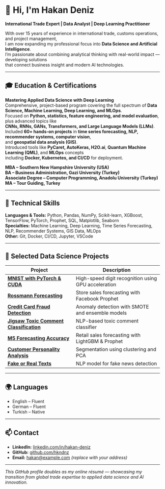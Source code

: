 # 👋 Hi, I'm Hakan Deniz  

**International Trade Expert | Data Analyst | Deep Learning Practitioner**

With over 15 years of experience in international trade, customs operations, and project management,  
I am now expanding my professional focus into **Data Science and Artificial Intelligence**.  
I’m passionate about combining analytical thinking with real-world impact — developing solutions  
that connect business insight and modern AI technologies.

---

## 🎓 Education & Certifications

**Mastering Applied Data Science with Deep Learning**  
Comprehensive, project-based program covering the full spectrum of **Data Science, Machine Learning, Deep Learning, and MLOps**.  
Focused on **Python, statistics, feature engineering, and model evaluation**, plus advanced topics like  
**CNNs, RNNs, GANs, Transformers, and Large Language Models (LLMs)**.  
Included **60+ hands-on projects** in **time series forecasting, NLP, recommender systems, computer vision**,  
and **geospatial data analysis (GIS)**.  
Introduced tools like **PyCaret, AutoKeras, H2O.ai**, **Quantum Machine Learning (QML)**, and **MLOps** concepts  
including **Docker, Kubernetes, and CI/CD** for deployment.

**MBA – Southern New Hampshire University (USA)**  
**BA – Business Administration, Gazi University (Turkey)**  
**Associate Degree – Computer Programming, Anadolu University (Turkey)**  
**MA – Tour Guiding, Turkey**

---

## 🧠 Technical Skills

**Languages & Tools:** Python, Pandas, NumPy, Scikit-learn, XGBoost, TensorFlow, PyTorch, Prophet, SQL, Matplotlib, Seaborn  
**Specialties:** Machine Learning, Deep Learning, Time Series Forecasting, NLP, Recommender Systems, GIS Data, MLOps  
**Other:** Git, Docker, CI/CD, Jupyter, VSCode  

---

## 💼 Selected Data Science Projects

| Project | Description |
|----------|--------------|
| [**MNIST with PyTorch & CUDA**](https://github.com/hkndnz/mnist-pytorch-cuda) | High-speed digit recognition using GPU acceleration |
| [**Rossmann Forecasting**](https://github.com/hkndnz/rossmann-forecast-prophet) | Store sales forecasting with Facebook Prophet |
| [**Credit Card Fraud Detection**](https://github.com/hkndnz/credit-card-fraud-detection) | Anomaly detection with SMOTE and ensemble models |
| [**Jigsaw Toxic Comment Classification**](https://github.com/hkndnz/jigsaw-toxic-classification) | NLP-based toxic comment classifier |
| [**M5 Forecasting Accuracy**](https://github.com/hkndnz/m5-forecasting-accuracy) | Retail sales forecasting with LightGBM & Prophet |
| [**Customer Personality Analysis**](https://github.com/hkndnz/customer-personality-analysis) | Segmentation using clustering and PCA |
| [**Fake or Real Texts**](https://github.com/hkndnz/fake-or-real-texts) | NLP model for fake news detection |

---

## 🌍 Languages

- English – Fluent  
- German – Fluent  
- Turkish – Native  

---

## 📫 Contact

- **LinkedIn:** [linkedin.com/in/hakan-deniz](https://linkedin.com/in/hakan-deniz)  
- **GitHub:** [github.com/hkndnz](https://github.com/hkndnz)  
- **Email:** hakan@example.com *(replace with your address)*  

---

_This GitHub profile doubles as my online résumé — showcasing my transition from global trade expertise to applied data science and AI innovation._
